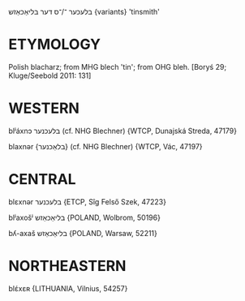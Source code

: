 בלעכער
־/־ס
דער
בליאַכאַזש {variants}
'tinsmith'

ETYMOLOGY
===========
Polish blacharz; from MHG blech 'tin'; from OHG bleh. 
[Boryś 29; Kluge/Seebold 2011: 131] 

WESTERN
========

blʲáxnɔ בלעכנער (cf. NHG Blechner) {WTCP, Dunajská Streda, 47179}

blaxnər {בלאַכנער} (cf. NHG Blechner) {WTCP, Vác, 47197}

CENTRAL
========

blɛxnər בלעכנער {ETCP, Sîg Felső Szek, 47223}

blʲaxošʲ בליאַכאַזש {POLAND, Wolbrom, 50196}

bʎ-axaš בליאַכאַזש {POLAND, Warsaw, 52211}

NORTHEASTERN
==============

blɛ́xɛʀ {LITHUANIA, Vilnius, 54257}